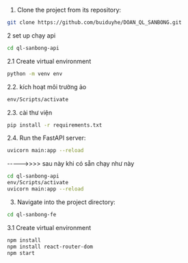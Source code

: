 1. Clone the project from its repository:
```bash
git clone https://github.com/buiduyhe/DOAN_QL_SANBONG.git
```
2 set up chạy api 
```bash
cd ql-sanbong-api
```
2.1 Create virtual environment
```bash
python -m venv env
```
2.2. kích hoạt môi trường ảo
```bash
env/Scripts/activate
```
2.3. cài thư viện
```bash
pip install -r requirements.txt
```
2.4. Run the FastAPI server:
```bash
uvicorn main:app --reload
```
----->>>> sau này khi có sẵn chạy như này
```bash
cd ql-sanbong-api
env/Scripts/activate
uvicorn main:app --reload
```

3. Navigate into the project directory:
```bash
cd ql-sanbong-fe
```
3.1 Create virtual environment
```bash
npm install
npm install react-router-dom
npm start
```

